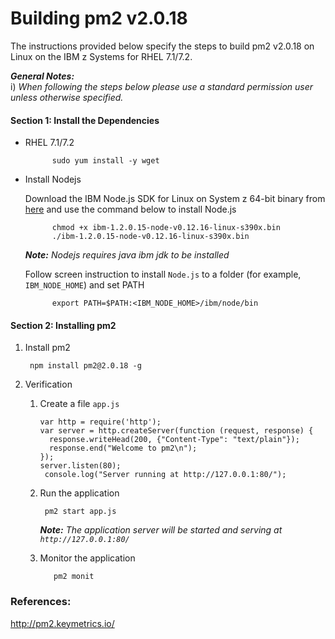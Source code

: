 # Building pm2 v2.0.18


The instructions provided below specify the steps to build pm2 v2.0.18 on Linux on the IBM z Systems for RHEL 7.1/7.2.

_**General Notes:**_  
i) _When following the steps below please use a standard permission user unless otherwise specified._


#### Section 1: Install the Dependencies

* RHEL 7.1/7.2

            sudo yum install -y wget

* Install Nodejs 

	Download the IBM Node.js SDK for Linux on System z 64-bit binary from [here](https://developer.ibm.com/node/sdk/#v12) and use the command below to install Node.js
		
			chmod +x ibm-1.2.0.15-node-v0.12.16-linux-s390x.bin
			./ibm-1.2.0.15-node-v0.12.16-linux-s390x.bin
	
	_**Note:** Nodejs requires java ibm jdk to be installed_ 

	Follow screen instruction to install `Node.js` to a folder (for example, `IBM_NODE_HOME`) and set PATH
	
			export PATH=$PATH:<IBM_NODE_HOME>/ibm/node/bin

		
#### Section 2: Installing pm2
            
1. Install pm2

        npm install pm2@2.0.18 -g     

2. Verification 

    1. Create a file `app.js`
	    ```
        var http = require('http');
        var server = http.createServer(function (request, response) {
          response.writeHead(200, {"Content-Type": "text/plain"});
          response.end("Welcome to pm2\n");
        });
        server.listen(80);
         console.log("Server running at http://127.0.0.1:80/");
       ``` 
       
    2. Run the application 
      
		    pm2 start app.js
      
		_**Note:** The application server will be started and serving at `http://127.0.0.1:80/`_
	3. Monitor the application
      
			  pm2 monit
      
### References:
 http://pm2.keymetrics.io/			
			
   